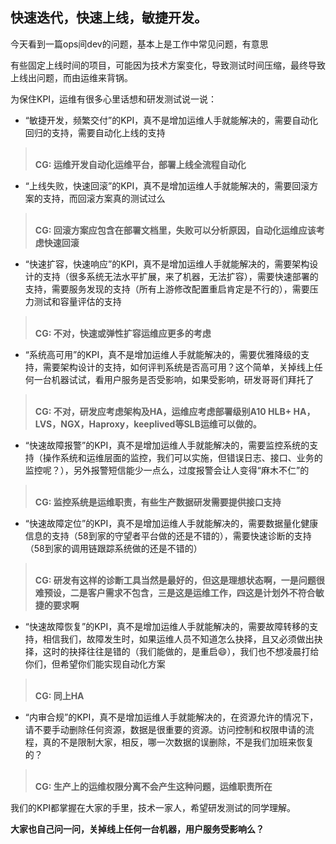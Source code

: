
## 快速迭代，快速上线，敏捷开发。

今天看到一篇ops间dev的问题，基本上是工作中常见问题，有意思

有些固定上线时间的项目，可能因为技术方案变化，导致测试时间压缩，最终导致上线出问题，而由运维来背锅。

为保住KPI，运维有很多心里话想和研发测试说一说：

- “敏捷开发，频繁交付”的KPI，真不是增加运维人手就能解决的，需要自动化回归的支持，需要自动化上线的支持
> **<br> CG: 运维开发自动化运维平台，部署上线全流程自动化**
- “上线失败，快速回滚”的KPI，真不是增加运维人手就能解决的，需要回滚方案的支持，而回滚方案真的测试过么
> **<br> CG: 回滚方案应包含在部署文档里，失败可以分析原因，自动化运维应该考虑快速回滚**
- “快速扩容，快速响应”的KPI，真不是增加运维人手就能解决的，需要架构设计的支持（很多系统无法水平扩展，来了机器，无法扩容），需要快速部署的支持，需要服务发现的支持（所有上游修改配置重启肯定是不行的），需要压力测试和容量评估的支持
> **<br> CG: 不对，快速或弹性扩容运维应更多的考虑**
- “系统高可用”的KPI，真不是增加运维人手就能解决的，需要优雅降级的支持，需要架构设计的支持，如何评判系统是否高可用？这个简单，关掉线上任何一台机器试试，看用户服务是否受影响，如果受影响，研发哥哥们拜托了
> **<br> CG: 不对，研发应考虑架构及HA，运维应考虑部署级别A10 HLB+ HA，LVS，NGX，Haproxy，keeplived等SLB运维可以做的。**
- “快速故障报警”的KPI，真不是增加运维人手就能解决的，需要监控系统的支持（操作系统和运维层面的监控，我们可以实施，但错误日志、接口、业务的监控呢？），另外报警短信能少一点么，过度报警会让人变得“麻木不仁”的
> **<br> CG: 监控系统是运维职责，有些生产数据研发需要提供接口支持**
- “快速故障定位”的KPI，真不是增加运维人手就能解决的，需要数据量化健康信息的支持（58到家的守望者平台做的还是不错的），需要快速诊断的支持（58到家的调用链跟踪系统做的还是不错的）
> **<br> CG: 研发有这样的诊断工具当然是最好的，但这是理想状态啊，一是问题很难预设，二是客户需求不包含，三是这是运维工作，四这是计划外不符合敏捷的要求啊**
- “快速故障恢复”的KPI，真不是增加运维人手就能解决的，需要故障转移的支持，相信我们，故障发生时，如果运维人员不知道怎么抉择，且又必须做出抉择，这时的抉择往往是错的（我们能做的，是重启:smile:），我们也不想凌晨打给你们，但希望你们能实现自动化方案
> **<br> CG: 同上HA**
- “内审合规”的KPI，真不是增加运维人手就能解决的，在资源允许的情况下，请不要手动删除任何资源，数据是很重要的资源。访问控制和权限申请的流程，真的不是限制大家，相反，哪一次数据的误删除，不是我们加班来恢复的？
> **<br> CG: 生产上的运维权限分离不会产生这种问题，运维职责所在**

我们的KPI都掌握在大家的手里，技术一家人，希望研发测试的同学理解。

**大家也自己问一问，关掉线上任何一台机器，用户服务受影响么？**

